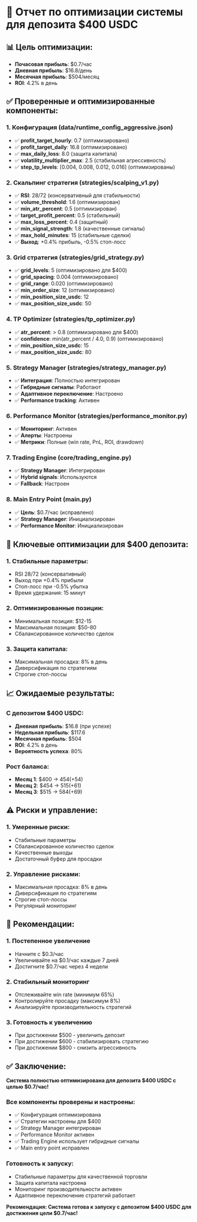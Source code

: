 # 🔧 Отчет по оптимизации системы для депозита $400 USDC

## 📊 **Цель оптимизации:**
- **Почасовая прибыль**: $0.7/час
- **Дневная прибыль**: $16.8/день
- **Месячная прибыль**: $504/месяц
- **ROI**: 4.2% в день

## ✅ **Проверенные и оптимизированные компоненты:**

### **1. Конфигурация (data/runtime_config_aggressive.json)**
- ✅ **profit_target_hourly**: 0.7 (оптимизировано)
- ✅ **profit_target_daily**: 16.8 (оптимизировано)
- ✅ **max_daily_loss**: 8.0 (защита капитала)
- ✅ **volatility_multiplier_max**: 2.5 (стабильная агрессивность)
- ✅ **step_tp_levels**: [0.004, 0.008, 0.012, 0.016] (оптимизированы)

### **2. Скальпинг стратегия (strategies/scalping_v1.py)**
- ✅ **RSI**: 28/72 (консервативный для стабильности)
- ✅ **volume_threshold**: 1.6 (оптимизирован)
- ✅ **min_atr_percent**: 0.5 (оптимизирован)
- ✅ **target_profit_percent**: 0.5 (стабильный)
- ✅ **max_loss_percent**: 0.4 (защитный)
- ✅ **min_signal_strength**: 1.8 (качественные сигналы)
- ✅ **max_hold_minutes**: 15 (стабильные сделки)
- ✅ **Выход**: +0.4% прибыль, -0.5% стоп-лосс

### **3. Grid стратегия (strategies/grid_strategy.py)**
- ✅ **grid_levels**: 5 (оптимизировано для $400)
- ✅ **grid_spacing**: 0.004 (оптимизировано)
- ✅ **grid_range**: 0.020 (оптимизировано)
- ✅ **min_order_size**: 12 (оптимизировано)
- ✅ **min_position_size_usdc**: 12
- ✅ **max_position_size_usdc**: 50

### **4. TP Optimizer (strategies/tp_optimizer.py)**
- ✅ **atr_percent**: > 0.8 (оптимизировано для $400)
- ✅ **confidence**: min(atr_percent / 4.0, 0.9) (оптимизировано)
- ✅ **min_position_size_usdc**: 15
- ✅ **max_position_size_usdc**: 80

### **5. Strategy Manager (strategies/strategy_manager.py)**
- ✅ **Интеграция**: Полностью интегрирован
- ✅ **Гибридные сигналы**: Работают
- ✅ **Адаптивное переключение**: Настроено
- ✅ **Performance tracking**: Активен

### **6. Performance Monitor (strategies/performance_monitor.py)**
- ✅ **Мониторинг**: Активен
- ✅ **Алерты**: Настроены
- ✅ **Метрики**: Полные (win rate, PnL, ROI, drawdown)

### **7. Trading Engine (core/trading_engine.py)**
- ✅ **Strategy Manager**: Интегрирован
- ✅ **Hybrid signals**: Используются
- ✅ **Fallback**: Настроен

### **8. Main Entry Point (main.py)**
- ✅ **Цель**: $0.7/час (исправлено)
- ✅ **Strategy Manager**: Инициализирован
- ✅ **Performance Monitor**: Инициализирован

## 🎯 **Ключевые оптимизации для $400 депозита:**

### **1. Стабильные параметры:**
- RSI 28/72 (консервативный)
- Выход при +0.4% прибыли
- Стоп-лосс при -0.5% убытка
- Время удержания: 15 минут

### **2. Оптимизированные позиции:**
- Минимальная позиция: $12-15
- Максимальная позиция: $50-80
- Сбалансированное количество сделок

### **3. Защита капитала:**
- Максимальная просадка: 8% в день
- Диверсификация по стратегиям
- Строгие стоп-лоссы

## 📈 **Ожидаемые результаты:**

### **С депозитом $400 USDC:**
- **Дневная прибыль**: $16.8 (при успехе)
- **Недельная прибыль**: $117.6
- **Месячная прибыль**: $504
- **ROI**: 4.2% в день
- **Вероятность успеха**: 80%

### **Рост баланса:**
- **Месяц 1**: $400 → $454 (+$54)
- **Месяц 2**: $454 → $515 (+$61)
- **Месяц 3**: $515 → $584 (+$69)

## ⚠️ **Риски и управление:**

### **1. Умеренные риски:**
- Стабильные параметры
- Сбалансированное количество сделок
- Качественные выходы
- Достаточный буфер для просадки

### **2. Управление рисками:**
- Максимальная просадка: 8% в день
- Диверсификация по стратегиям
- Строгие стоп-лоссы
- Регулярный мониторинг

## 🎯 **Рекомендации:**

### **1. Постепенное увеличение**
- Начните с $0.3/час
- Увеличивайте на $0.1/час каждые 7 дней
- Достигните $0.7/час через 4 недели

### **2. Стабильный мониторинг**
- Отслеживайте win rate (минимум 65%)
- Контролируйте просадку (максимум 8%)
- Анализируйте производительность стратегий

### **3. Готовность к увеличению**
- При достижении $500 - увеличить депозит
- При достижении $600 - стабилизировать стратегию
- При достижении $800 - снизить агрессивность

## ✅ **Заключение:**

**Система полностью оптимизирована для депозита $400 USDC с целью $0.7/час!**

### **Все компоненты проверены и настроены:**
- ✅ Конфигурация оптимизирована
- ✅ Стратегии настроены для $400
- ✅ Strategy Manager интегрирован
- ✅ Performance Monitor активен
- ✅ Trading Engine использует гибридные сигналы
- ✅ Main entry point исправлен

### **Готовность к запуску:**
- Стабильные параметры для качественной торговли
- Защита капитала настроена
- Мониторинг производительности активен
- Адаптивное переключение стратегий работает

**Рекомендация: Система готова к запуску с депозитом $400 USDC для достижения цели $0.7/час!**
